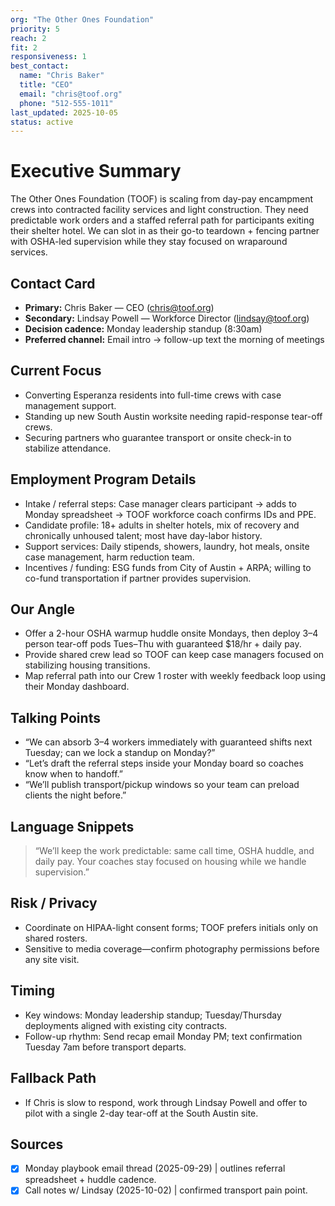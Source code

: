 ```yaml
---
org: "The Other Ones Foundation"
priority: 5
reach: 2
fit: 2
responsiveness: 1
best_contact:
  name: "Chris Baker"
  title: "CEO"
  email: "chris@toof.org"
  phone: "512-555-1011"
last_updated: 2025-10-05
status: active
---
```


# Executive Summary
The Other Ones Foundation (TOOF) is scaling from day-pay encampment crews into contracted facility services and light construction. They need predictable work orders and a staffed referral path for participants exiting their shelter hotel. We can slot in as their go-to teardown + fencing partner with OSHA-led supervision while they stay focused on wraparound services.

## Contact Card
- **Primary:** Chris Baker — CEO (chris@toof.org)
- **Secondary:** Lindsay Powell — Workforce Director (lindsay@toof.org)
- **Decision cadence:** Monday leadership standup (8:30am)
- **Preferred channel:** Email intro → follow-up text the morning of meetings

## Current Focus
- Converting Esperanza residents into full-time crews with case management support.
- Standing up new South Austin worksite needing rapid-response tear-off crews.
- Securing partners who guarantee transport or onsite check-in to stabilize attendance.

## Employment Program Details
- Intake / referral steps: Case manager clears participant → adds to Monday spreadsheet → TOOF workforce coach confirms IDs and PPE.
- Candidate profile: 18+ adults in shelter hotels, mix of recovery and chronically unhoused talent; most have day-labor history.
- Support services: Daily stipends, showers, laundry, hot meals, onsite case management, harm reduction team.
- Incentives / funding: ESG funds from City of Austin + ARPA; willing to co-fund transportation if partner provides supervision.

## Our Angle
- Offer a 2-hour OSHA warmup huddle onsite Mondays, then deploy 3–4 person tear-off pods Tues–Thu with guaranteed $18/hr + daily pay.
- Provide shared crew lead so TOOF can keep case managers focused on stabilizing housing transitions.
- Map referral path into our Crew 1 roster with weekly feedback loop using their Monday dashboard.

## Talking Points
- “We can absorb 3–4 workers immediately with guaranteed shifts next Tuesday; can we lock a standup on Monday?”
- “Let’s draft the referral steps inside your Monday board so coaches know when to handoff.”
- “We’ll publish transport/pickup windows so your team can preload clients the night before.”

## Language Snippets
> “We’ll keep the work predictable: same call time, OSHA huddle, and daily pay. Your coaches stay focused on housing while we handle supervision.”

## Risk / Privacy
- Coordinate on HIPAA-light consent forms; TOOF prefers initials only on shared rosters.
- Sensitive to media coverage—confirm photography permissions before any site visit.

## Timing
- Key windows: Monday leadership standup; Tuesday/Thursday deployments aligned with existing city contracts.
- Follow-up rhythm: Send recap email Monday PM; text confirmation Tuesday 7am before transport departs.

## Fallback Path
- If Chris is slow to respond, work through Lindsay Powell and offer to pilot with a single 2-day tear-off at the South Austin site.

## Sources
- [x] Monday playbook email thread (2025-09-29) | outlines referral spreadsheet + huddle cadence.
- [x] Call notes w/ Lindsay (2025-10-02) | confirmed transport pain point.
